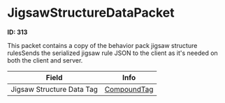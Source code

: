 # JigsawStructureDataPacket

__ID: 313__

This packet contains a copy of the behavior pack jigsaw structure rulesSends the serialized jigsaw rule JSON to the client as it's needed on both the client and server.

<table><thead><tr><th>Field</th><th>Info</th></tr></thead><tbody>
<tr><td>Jigsaw Structure Data Tag</td><td><a href="../types/CompoundTag.md">CompoundTag</a></td></tr>
</tbody></table>